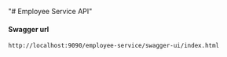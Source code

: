"# Employee Service API"

#### Swagger url
```bash
http://localhost:9090/employee-service/swagger-ui/index.html
```